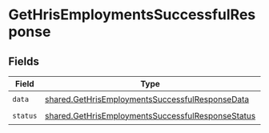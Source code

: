 # GetHrisEmploymentsSuccessfulResponse


## Fields

| Field                                                                                                                  | Type                                                                                                                   | Required                                                                                                               | Description                                                                                                            |
| ---------------------------------------------------------------------------------------------------------------------- | ---------------------------------------------------------------------------------------------------------------------- | ---------------------------------------------------------------------------------------------------------------------- | ---------------------------------------------------------------------------------------------------------------------- |
| `data`                                                                                                                 | [shared.GetHrisEmploymentsSuccessfulResponseData](../../models/shared/gethrisemploymentssuccessfulresponsedata.md)     | :heavy_check_mark:                                                                                                     | N/A                                                                                                                    |
| `status`                                                                                                               | [shared.GetHrisEmploymentsSuccessfulResponseStatus](../../models/shared/gethrisemploymentssuccessfulresponsestatus.md) | :heavy_check_mark:                                                                                                     | N/A                                                                                                                    |